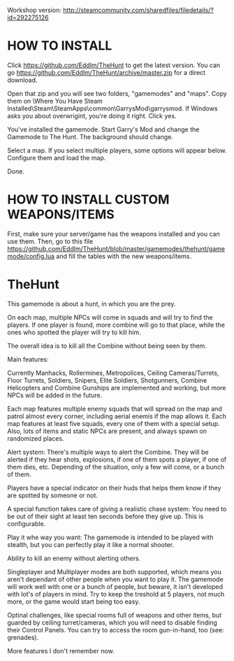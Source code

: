 
Workshop version: http://steamcommunity.com/sharedfiles/filedetails/?id=292275126

HOW TO INSTALL
==============
Click https://github.com/Eddlm/TheHunt to get the latest version. You can go https://github.com/Eddlm/TheHunt/archive/master.zip for a direct download.

Open that zip and you will see two folders, "gamemodes" and "maps". Copy them on \Where You Have Steam Installed\Steam\SteamApps\common\GarrysMod\garrysmod. If Windows asks you about overwrigint, you're doing it right. Click yes.

You've installed the gamemode. Start Garry's Mod and change the Gamemode to The Hunt. The background should change.

Select a map. If you select multiple players, some options will appear below. Configure them and load the map.

Done.

HOW TO INSTALL CUSTOM WEAPONS/ITEMS
==============
First, make sure your server/game has the weapons installed and you can use them.
Then, go to this file https://github.com/Eddlm/TheHunt/blob/master/gamemodes/thehunt/gamemode/config.lua
and fill the tables with the new weapons/items.

TheHunt
=======

This gamemode is about a hunt, in which you are the prey.

On each map, multiple NPCs will come in squads and will try to find the players. If one player is found, more combine will go to that place, while the ones who spotted the player will try to kill him.

The overall idea is to kill all the Combine without being seen by them.


Main features:


Currently Manhacks, Rollermines, Metropolices, Ceiling Cameras/Turrets, Floor Turrets, Soldiers, Snipers, Elite Soldiers, Shotgunners, Combine Helicopters and Combine Gunships are implemented and working, but more NPCs will be added in the future.

Each map features multiple enemy squads that will spread on the map and patrol almost every corner, including aerial enemis if the map allows it. Each map features at least five squads, every one of them with a special setup. Also, lots of items and static NPCs are present, and always spawn on randomized places.

Alert system: There's multiple ways to alert the Combine. They will be alerted if they hear shots, explosions, if one of them spots a player, if one of them dies, etc. Depending of the situation, only a few will come, or a bunch of them.

Players have a special indicator on their huds that helps them know if they are spotted by someone or not.

A special function takes care of giving a realistic chase system: You need to be out of their sight at least ten seconds before they give up. This is configurable.

Play it whe way you want: The gamemode is intended to be played with stealth, but you can perfectly play it like a normal shooter.

Ability to kill an enemy without alerting others.

Singleplayer and Multiplayer modes are both supported, which means you aren't dependant of other people when you want to play it. The gamemode will work well with one or a bunch of people, but beware, it isn't developed with lot's of players in mind. Try to keep the treshold at 5 players, not much more, or the game would start being too easy.

Optinal challenges, like special rooms full of weapons and other items, but guarded by ceiling turret/cameras, which you will need to disable finding their Control Panels. You can try to access the room gun-in-hand, too (see: grenades).

More features I don't remember now.
